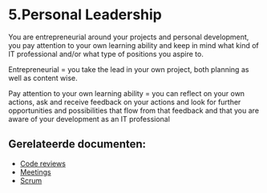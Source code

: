 # 5.Personal Leadership

You are entrepreneurial around your projects and personal development, you pay attention to your own learning ability and keep in mind what kind of IT professional and/or what type of positions you aspire to.

Entrepreneurial = you take the lead in your own project, both planning as well as content wise.

Pay attention to your own learning ability = you can reflect on your own actions, ask and receive feedback on your actions and look for further opportunities and possibilities that flow from that feedback and that you are aware of your development as an IT professional



## Gerelateerde documenten:

- [Code reviews](https://github.com/Frenske-tech/PortfolioInternship/blob/main/Professioneel/CodeReviews.md "Code reviews")
- [Meetings](https://github.com/Frenske-tech/PortfolioInternship/blob/main/Professioneel/Meetings.md "Meetings")
- [Scrum](https://github.com/Frenske-tech/PortfolioInternship/blob/main/Professioneel/Scrum.md "Scrum")
